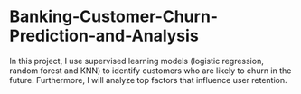 # Banking-Customer-Churn-Prediction-and-Analysis

In this project, I use supervised learning models (logistic regression, random forest and KNN) to identify customers who are likely to churn in the future. Furthermore, I will analyze top factors that influence user retention. 
